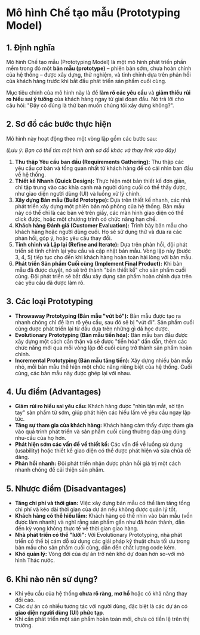 # Mô hình Chế tạo mẫu (Prototyping Model)

## 1. Định nghĩa

Mô hình Chế tạo mẫu (Prototyping Model) là một mô hình phát triển phần mềm trong đó một **bản mẫu (prototype)** – phiên bản sớm, chưa hoàn chỉnh của hệ thống – được xây dựng, thử nghiệm, và tinh chỉnh dựa trên phản hồi của khách hàng trước khi bắt đầu phát triển sản phẩm cuối cùng.

Mục tiêu chính của mô hình này là để **làm rõ các yêu cầu** và **giảm thiểu rủi ro hiểu sai ý tưởng** của khách hàng ngay từ giai đoạn đầu. Nó trả lời cho câu hỏi: "Đây có đúng là thứ bạn muốn chúng tôi xây dựng không?".

## 2. Sơ đồ các bước thực hiện

Mô hình này hoạt động theo một vòng lặp gồm các bước sau:

_(Lưu ý: Bạn có thể tìm một hình ảnh sơ đồ khác và thay link vào đây)_

1.  **Thu thập Yêu cầu ban đầu (Requirements Gathering):** Thu thập các yêu cầu cơ bản và tổng quan nhất từ khách hàng để có cái nhìn ban đầu về hệ thống.
2.  **Thiết kế Nhanh (Quick Design):** Thực hiện một bản thiết kế đơn giản, chỉ tập trung vào các khía cạnh mà người dùng cuối có thể thấy được, như giao diện người dùng (UI) và luồng xử lý chính.
3.  **Xây dựng Bản mẫu (Build Prototype):** Dựa trên thiết kế nhanh, các nhà phát triển xây dựng một phiên bản mô phỏng của hệ thống. Bản mẫu này có thể chỉ là các bản vẽ trên giấy, các màn hình giao diện có thể click được, hoặc một chương trình có chức năng hạn chế.
4.  **Khách hàng Đánh giá (Customer Evaluation):** Trình bày bản mẫu cho khách hàng hoặc người dùng cuối. Họ sẽ sử dụng thử và đưa ra các phản hồi, góp ý, hoặc yêu cầu thay đổi.
5.  **Tinh chỉnh và Lặp lại (Refine and Iterate):** Dựa trên phản hồi, đội phát triển sẽ tinh chỉnh lại yêu cầu và cập nhật bản mẫu. Vòng lặp này (bước 3, 4, 5) tiếp tục cho đến khi khách hàng hoàn toàn hài lòng với bản mẫu.
6.  **Phát triển Sản phẩm Cuối cùng (Implement Final Product):** Khi bản mẫu đã được duyệt, nó sẽ trở thành "bản thiết kế" cho sản phẩm cuối cùng. Đội phát triển sẽ bắt đầu xây dựng sản phẩm hoàn chỉnh dựa trên các yêu cầu đã được làm rõ.

## 3. Các loại Prototyping

- **Throwaway Prototyping (Bản mẫu "vứt bỏ"):** Bản mẫu được tạo ra nhanh chóng chỉ để làm rõ yêu cầu, sau đó sẽ bị "vứt đi". Sản phẩm cuối cùng được phát triển lại từ đầu dựa trên những gì đã học được.
- **Evolutionary Prototyping (Bản mẫu tiến hóa):** Bản mẫu ban đầu được xây dựng một cách cẩn thận và sẽ được "tiến hóa" dần dần, thêm các chức năng mới qua mỗi vòng lặp để cuối cùng trở thành sản phẩm hoàn chỉnh.
- **Incremental Prototyping (Bản mẫu tăng tiến):** Xây dựng nhiều bản mẫu nhỏ, mỗi bản mẫu thể hiện một chức năng riêng biệt của hệ thống. Cuối cùng, các bản mẫu này được ghép lại với nhau.

## 4. Ưu điểm (Advantages)

- **Giảm rủi ro hiểu sai yêu cầu:** Khách hàng được "nhìn tận mắt, sờ tận tay" sản phẩm từ sớm, giúp phát hiện các hiểu lầm về yêu cầu ngay lập tức.
- **Tăng sự tham gia của khách hàng:** Khách hàng cảm thấy được tham gia vào quá trình phát triển và sản phẩm cuối cùng thường đáp ứng đúng nhu-cầu của họ hơn.
- **Phát hiện sớm các vấn đề về thiết kế:** Các vấn đề về luồng sử dụng (usability) hoặc thiết kế giao diện có thể được phát hiện và sửa chữa dễ dàng.
- **Phản hồi nhanh:** Đội phát triển nhận được phản hồi giá trị một cách nhanh chóng để cải thiện sản phẩm.

## 5. Nhược điểm (Disadvantages)

- **Tăng chi phí và thời gian:** Việc xây dựng bản mẫu có thể làm tăng tổng chi phí và kéo dài thời gian của dự án nếu không được quản lý tốt.
- **Khách hàng có thể hiểu lầm:** Khách hàng có thể nhìn vào bản mẫu (vốn được làm nhanh) và nghĩ rằng sản phẩm gần như đã hoàn thành, dẫn đến kỳ vọng không thực tế về thời gian giao hàng.
- **Nhà phát triển có thể "lười":** Với Evolutionary Prototyping, nhà phát triển có thể bị cám dỗ sử dụng các giải pháp kỹ thuật chưa tối ưu trong bản mẫu cho sản phẩm cuối cùng, dẫn đến chất lượng code kém.
- **Khó quản lý:** Vòng đời của dự án trở nên khó dự đoán hơn so-với mô hình Thác nước.

## 6. Khi nào nên sử dụng?

- Khi yêu cầu của hệ thống **chưa rõ ràng, mơ hồ** hoặc có khả năng thay đổi cao.
- Các dự án có nhiều tương tác với người dùng, đặc biệt là các dự án có **giao diện người dùng (UI) phức tạp**.
- Khi cần phát triển một sản phẩm hoàn toàn mới, chưa có tiền lệ trên thị trường.
